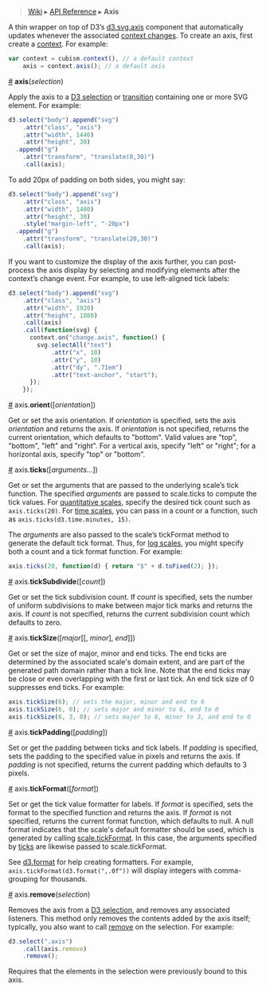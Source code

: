 > [Wiki](Home) ▸ [API Reference](API-Reference) ▸ <b>Axis</b>

A thin wrapper on top of D3’s [d3.svg.axis](/mbostock/d3/wiki/SVG-Axes) component that automatically updates whenever the associated [context changes](Context#wiki-on). To create an axis, first create a [context](Context). For example:

```js
var context = cubism.context(), // a default context
    axis = context.axis(); // a default axis
```

<a name="_axis" href="#wiki-_axis">#</a> <b>axis</b>(<i>selection</i>)

Apply the axis to a [D3 selection](/mbostock/d3/wiki/Selections) or [transition](/mbostock/d3/wiki/Transitions) containing one or more SVG element. For example:

```js
d3.select("body").append("svg")
    .attr("class", "axis")
    .attr("width", 1440)
    .attr("height", 30)
  .append("g")
    .attr("transform", "translate(0,30)")
    .call(axis);
```

To add 20px of padding on both sides, you might say:

```js
d3.select("body").append("svg")
    .attr("class", "axis")
    .attr("width", 1480)
    .attr("height", 30)
    .style("margin-left", "-20px")
  .append("g")
    .attr("transform", "translate(20,30)")
    .call(axis);
```

If you want to customize the display of the axis further, you can post-process the axis display by selecting and modifying elements after the context’s change event. For example, to use left-aligned tick labels:

```js
d3.select("body").append("svg")
    .attr("class", "axis")
    .attr("width", 1920)
    .attr("height", 1080)
    .call(axis)
    .call(function(svg) {
      context.on("change.axis", function() {
        svg.selectAll("text")
            .attr("x", 10)
            .attr("y", 10)
            .attr("dy", ".71em")
            .attr("text-anchor", "start");
      });
    });
```

<a name="orient" href="#wiki-orient">#</a> axis.<b>orient</b>([<i>orientation</i>])

Get or set the axis orientation. If <i>orientation</i> is specified, sets the axis <i>orientation</i> and returns the axis. If <i>orientation</i> is not specified, returns the current orientation, which defaults to "bottom". Valid values are "top", "bottom", "left" and "right". For a vertical axis, specify "left" or "right"; for a horizontal axis, specify "top" or "bottom".

<a name="ticks" href="#wiki-ticks">#</a> axis.<b>ticks</b>([<i>arguments…</i>])

Get or set the arguments that are passed to the underlying scale’s tick function. The specified <i>arguments</i> are passed to scale.ticks to compute the tick values. For [quantitative scales](/mbostock/d3/wiki/Quantitative-Scales#wiki-linear_ticks), specify the desired tick count such as `axis.ticks(20)`. For [time scales](/mbostock/d3/wiki/Time-Scales#wiki-ticks), you can pass in a count or a function, such as `axis.ticks(d3.time.minutes, 15)`.

The <i>arguments</i> are also passed to the scale’s tickFormat method to generate the default tick format. Thus, for [log scales](/mbostock/d3/wiki/Quantitative-Scales#wiki-log_tickFormat), you might specify both a count and a tick format function. For example:

```js
axis.ticks(20, function(d) { return "$" + d.toFixed(2); });
```

<a name="tickSubdivide" href="#wiki-tickSubdivide">#</a> axis.<b>tickSubdivide</b>([<i>count</i>])

Get or set the tick subdivision count. If <i>count</i> is specified, sets the number of uniform subdivisions to make between major tick marks and returns the axis. If <i>count</i> is not specified, returns the current subdivision count which defaults to zero.

<a name="tickSize" href="#wiki-tickSize">#</a> axis.<b>tickSize</b>([<i>major</i>[‍[, <i>minor</i>], <i>end</i>]‍])

Get or set the size of major, minor and end ticks. The end ticks are determined by the associated scale's domain extent, and are part of the generated path domain rather than a tick line. Note that the end ticks may be close or even overlapping with the first or last tick. An end tick size of 0 suppresses end ticks. For example:

```js
axis.tickSize(6); // sets the major, minor and end to 6
axis.tickSize(6, 0); // sets major and minor to 6, end to 0
axis.tickSize(6, 3, 0); // sets major to 6, minor to 3, and end to 0
```

<a name="tickPadding" href="#wiki-tickPadding">#</a> axis.<b>tickPadding</b>([<i>padding</i>])

Set or get the padding between ticks and tick labels. If <i>padding</i> is specified, sets the padding to the specified value in pixels and returns the axis. If <i>padding</i> is not specified, returns the current padding which defaults to 3 pixels.

<a name="tickFormat" href="#wiki-tickFormat">#</a> axis.<b>tickFormat</b>([<i>format</i>])

Set or get the tick value formatter for labels. If <i>format</i> is specified, sets the format to the specified function and returns the axis. If <i>format</i> is not specified, returns the current format function, which defaults to null. A null format indicates that the scale's default formatter should be used, which is generated by calling [scale.tickFormat](/mbostock/d3/wiki/Quantitative-Scales#wiki-linear_tickFormat). In this case, the arguments specified by [ticks](#wiki-ticks) are likewise passed to scale.tickFormat.

See [d3.format](/mbostock/d3/wiki/Formatting#wiki-d3_format) for help creating formatters. For example, `axis.tickFormat(d3.format(",.0f"))` will display integers with comma-grouping for thousands.

<a name="remove" href="#wiki-remove">#</a> axis.<b>remove</b>(<i>selection</i>)

Removes the axis from a [D3 selection](/mbostock/d3/wiki/Selections), and removes any associated listeners. This method only removes the contents added by the axis itself; typically, you also want to call [remove](/mbostock/d3/wiki/Selections#wiki-remove) on the selection. For example:

```js
d3.select(".axis")
    .call(axis.remove)
    .remove();
```

Requires that the elements in the selection were previously bound to this axis.
